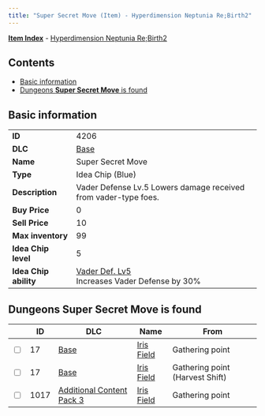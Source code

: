 ```yaml
---
title: "Super Secret Move (Item) - Hyperdimension Neptunia Re;Birth2"
---
```


[**Item Index**](/neptunia/rb2/item/index.html) - [Hyperdimension Neptunia Re;Birth2](/neptunia/rb2)

## Contents

- [Basic information](#basic-information)
- [Dungeons **Super Secret Move** is found](#dungeons-super-secret-move-is-found)

## Basic information

|   |   |
| -- | -- |
| **ID** | 4206 |
| **DLC** | [Base](/neptunia/rb2/dlc/0-base.html) |
| **Name** | Super Secret Move |
| **Type** | Idea Chip (Blue) |
| **Description** | Vader Defense Lv.5 Lowers damage received from vader-type foes. |
| **Buy Price** | 0 |
| **Sell Price** | 10 |
| **Max inventory** | 99 |
| **Idea Chip level** | 5 |
| **Idea Chip ability** | [Vader Def. Lv5](/neptunia/rb2/ability/0-9605-vader-def-lv5.html)<br />Increases Vader Defense by 30% |

## Dungeons **Super Secret Move** is found

|    | ID | DLC | Name | From |
| -- | -- | --- | ---- | ---- |
| <input type="checkbox" id="rb2-dungeon-0-17" class="trackbox" /> | 17 | [Base](/neptunia/rb2/dlc/0-base.html) | [Iris Field](/neptunia/rb2/dungeon/0-17-iris-field.html) | Gathering point |
| <input type="checkbox" id="rb2-dungeon-0-17" class="trackbox" /> | 17 | [Base](/neptunia/rb2/dlc/0-base.html) | [Iris Field](/neptunia/rb2/dungeon/0-17-iris-field.html) | Gathering point (Harvest Shift) |
| <input type="checkbox" id="rb2-dungeon-5-1017" class="trackbox" /> | 1017 | [Additional Content Pack 3](/neptunia/rb2/dlc/5-pack3.html) | [Iris Field](/neptunia/rb2/dungeon/5-1017-iris-field.html) | Gathering point |
